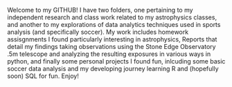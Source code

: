 Welcome to my GITHUB! I have two folders, one pertaining to my independent research and class work related to my astrophysics classes, and another to my explorations of data analytics techniques used in sports analysis (and specifically soccer). My work includes homework assisgnments I found particularly interesting in astrophysics, Reports that detail my findings taking observations using the Stone Edge Observatory .5m telescope and analyzing the resulting exposures in various ways in python, and finally some personal projects I found fun, inlcuding some basic soccer data analysis and my developing journey learning R and (hopefully soon) SQL for fun. Enjoy!
